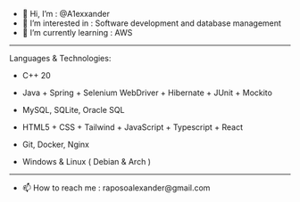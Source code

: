- 👋 Hi, I’m : @A1exxander
- 👀 I’m interested in : Software development and database management
- 🌱 I’m currently learning : AWS
<hr>
Languages & Technologies:

- C++ 20

- Java + Spring + Selenium WebDriver + Hibernate + JUnit + Mockito

- MySQL, SQLite, Oracle SQL
 
- HTML5 + CSS + Tailwind + JavaScript + Typescript + React

- Git, Docker, Nginx

- Windows & Linux ( Debian & Arch )
<hr>
<ul>
 <li> 📫 How to reach me : raposoalexander@gmail.com </li>
<ul>
<!---
A1exxander/A1exxander is a ✨ special ✨ repository because its `README.md` (this file) appears on your GitHub profile.
You can click the Preview link to take a look at your changes.
--->
